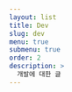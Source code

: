 ```yaml
---
layout: list
title: Dev
slug: dev
menu: true
submenu: true
order: 2
description: >
  개발에 대한 글
---
```

